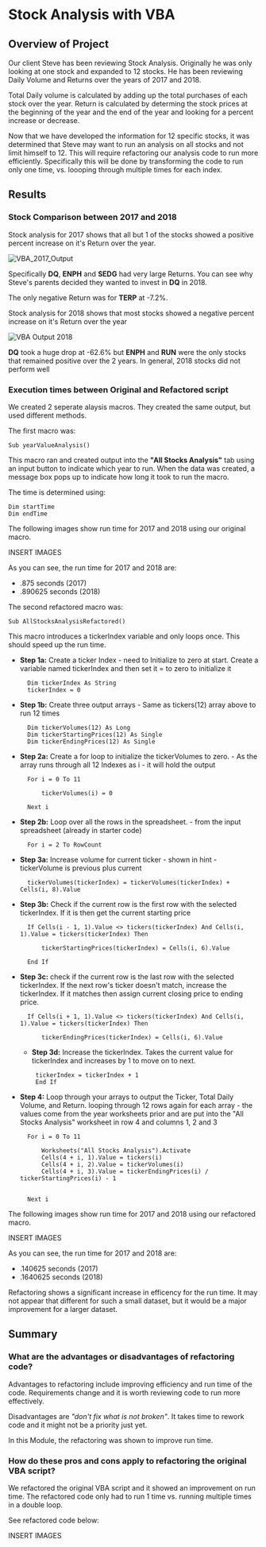 # Stock Analysis with VBA

## Overview of Project

Our client Steve has been reviewing Stock Analysis.  Originally he was only looking at one stock and expanded to 12 stocks.  He has been reviewing Daily Volume and Returns over the years of 2017 and 2018.

Total Daily volume is calculated by adding up the total purchases of each stock over the year.  Return is calculated by determing the stock prices at the beginning of the year and the end of the year and looking for a percent increase or decrease.

Now that we have developed the information for 12 specific stocks, it was determined that Steve may want to run an analysis on all stocks and not limit himself to 12.  This will require refactoring our analysis code to run more efficiently.  Specifically this will be done by transforming the code to run only one time, vs. loooping through multiple times for each index.

## Results

### Stock Comparison between 2017 and 2018

Stock analysis for 2017 shows that all but 1 of the stocks showed a positive percent increase on it's Return over the year.  

![VBA_2017_Output](https://github.com/ckbauman/stock-analysis/blob/main/VBA_Challenge_2017_Output.png)

Specifically **DQ**, **ENPH** and **SEDG** had very large Returns.  You can see why Steve's parents decided they wanted to invest in **DQ** in 2018.

The only negative Return was for **TERP** at -7.2%.

Stock analysis for 2018 shows that most stocks showed a negative percent increase on it's Return over the year

![VBA Output 2018](https://github.com/ckbauman/stock-analysis/blob/main/VBA_Challenge_2018_Output.png)

**DQ** took a huge drop at -62.6% but **ENPH** and **RUN** were the only stocks that remained positive over the 2 years.  In general, 2018 stocks did not perform well


### Execution times between Original and Refactored script

We created 2 seperate alaysis macros.  They created the same output, but used different methods.

The first macro was:

    Sub yearValueAnalysis()

This macro ran and created output into the **"All Stocks Analysis"** tab using an input button to indicate which year to run.  When the data was created, a message box pops up to indicate how long it took to run the macro.

The time is determined using:

    Dim startTime
    Dim endTime

The following images show run time for 2017 and 2018 using our original macro.

INSERT IMAGES

As you can see, the run time for 2017 and 2018 are:

- .875 seconds (2017)
- .890625 seconds (2018)

The second refactored macro was:

    Sub AllStocksAnalysisRefactored()

This macro introduces a tickerIndex variable and only loops once.  This should speed up the run time.

- **Step 1a:**  Create a ticker Index - need to Initialize to zero at start. Create a variable named tickerIndex and then set it = to zero to initialize it

        Dim tickerIndex As String
        tickerIndex = 0

- **Step 1b:**  Create three output arrays - Same as tickers(12) array above to run 12 times

        Dim tickerVolumes(12) As Long
        Dim tickerStartingPrices(12) As Single
        Dim tickerEndingPrices(12) As Single

- **Step 2a:**  Create a for loop to initialize the tickerVolumes to zero. - As the array runs through all 12 Indexes as i - it will hold the output

        For i = 0 To 11
    
            tickerVolumes(i) = 0
    
        Next i

- **Step 2b:** Loop over all the rows in the spreadsheet. - from the input spreadsheet (already in starter code)

        For i = 2 To RowCount 

- **Step 3a:** Increase volume for current ticker - shown in hint - tickerVolume is previous plus current

        tickerVolumes(tickerIndex) = tickerVolumes(tickerIndex) + Cells(i, 8).Value

- **Step 3b:** Check if the current row is the first row with the selected tickerIndex. If it is then get the current starting price

        If Cells(i - 1, 1).Value <> tickers(tickerIndex) And Cells(i, 1).Value = tickers(tickerIndex) Then
        
            tickerStartingPrices(tickerIndex) = Cells(i, 6).Value
            
        End If

- **Step 3c:** check if the current row is the last row with the selected tickerIndex. If the next row's ticker doesn't match, increase the tickerIndex. If it matches then assign current closing price to ending price.

        If Cells(i + 1, 1).Value <> tickers(tickerIndex) And Cells(i, 1).Value = tickers(tickerIndex) Then
        
            tickerEndingPrices(tickerIndex) = Cells(i, 6).Value

     - **Step 3d:** Increase the tickerIndex.  Takes the current value for tickerIndex and increases by 1 to move on to next.

            tickerIndex = tickerIndex + 1
            End If


- **Step 4:** Loop through your arrays to output the Ticker, Total Daily Volume, and Return.  looping through 12 rows again for each array - the values come from the year worksheets prior and are put into the "All Stocks Analysis" worksheet in row 4 and columns 1, 2 and 3

        For i = 0 To 11
        
            Worksheets("All Stocks Analysis").Activate
            Cells(4 + i, 1).Value = tickers(i)
            Cells(4 + i, 2).Value = tickerVolumes(i)
            Cells(4 + i, 3).Value = tickerEndingPrices(i) / tickerStartingPrices(i) - 1
        
        
        Next i

The following images show run time for 2017 and 2018 using our refactored macro.

INSERT IMAGES

As you can see, the run time for 2017 and 2018 are:

- .140625 seconds (2017)
- .1640625 seconds (2018)

Refactoring shows a significant increase in efficency for the run time.  It may not appear that different for such a small dataset, but it would be a major improvement for a larger dataset.

## Summary

### What are the advantages or disadvantages of refactoring code?

Advantages to refactoring include improving efficiency and run time of the code.  Requirements change and it is worth reviewing code to run more effectively.

Disadvantages are *"don't fix what is not broken"*.  It takes time to rework code and it might not be a priority just yet.

In this Module, the refactoring was shown to improve run time.

### How do these pros and cons apply to refactoring the original VBA script?
 
We refactored the original VBA script and it showed an improvement on run time.  The refactored code only had to run 1 time vs. running multiple times in a double loop.

See refactored code below:

INSERT IMAGES
